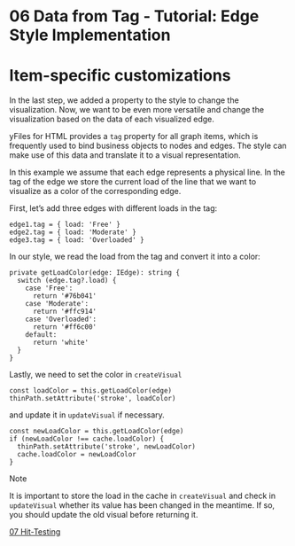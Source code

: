 <!--
 //////////////////////////////////////////////////////////////////////////////
 // @license
 // This file is part of yFiles for HTML 2.6.0.4.
 // Use is subject to license terms.
 //
 // Copyright (c) 2000-2024 by yWorks GmbH, Vor dem Kreuzberg 28,
 // 72070 Tuebingen, Germany. All rights reserved.
 //
 //////////////////////////////////////////////////////////////////////////////
-->
# 06 Data from Tag - Tutorial: Edge Style Implementation

# Item-specific customizations

In the last step, we added a property to the style to change the visualization. Now, we want to be even more versatile and change the visualization based on the data of each visualized edge.

yFiles for HTML provides a `tag` property for all graph items, which is frequently used to bind business objects to nodes and edges. The style can make use of this data and translate it to a visual representation.

In this example we assume that each edge represents a physical line. In the tag of the edge we store the current load of the line that we want to visualize as a color of the corresponding edge.

First, let’s add three edges with different loads in the tag:

```
edge1.tag = { load: 'Free' }
edge2.tag = { load: 'Moderate' }
edge3.tag = { load: 'Overloaded' }
```

In our style, we read the load from the tag and convert it into a color:

```
private getLoadColor(edge: IEdge): string {
  switch (edge.tag?.load) {
    case 'Free':
      return '#76b041'
    case 'Moderate':
      return '#ffc914'
    case 'Overloaded':
      return '#ff6c00'
    default:
      return 'white'
  }
}
```

Lastly, we need to set the color in `createVisual`

```
const loadColor = this.getLoadColor(edge)
thinPath.setAttribute('stroke', loadColor)
```

and update it in `updateVisual` if necessary.

```
const newLoadColor = this.getLoadColor(edge)
if (newLoadColor !== cache.loadColor) {
  thinPath.setAttribute('stroke', newLoadColor)
  cache.loadColor = newLoadColor
}
```

Note

It is important to store the load in the cache in `createVisual` and check in `updateVisual` whether its value has been changed in the meantime. If so, you should update the old visual before returning it.

[07 Hit-Testing](../../tutorial-style-implementation-edge/07-hit-testing/)
